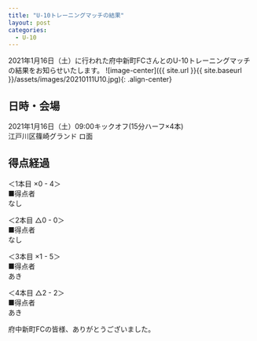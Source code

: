 ```yaml
---
title: "U-10トレーニングマッチの結果"
layout: post
categories:
  - U-10
---
```


2021年1月16日（土）に行われた府中新町FCさんとのU-10トレーニングマッチの結果をお知らせいたします。
![image-center]({{ site.url }}{{ site.baseurl }}/assets/images/20210111U10.jpg){: .align-center}

## 日時・会場

2021年1月16日（土）09:00キックオフ(15分ハーフ×4本)<br>
江戸川区篠崎グランド ロ面

## 得点経過

＜1本目 ×0 - 4＞<br>
■得点者<br>
なし

＜2本目 △0 - 0＞<br>
■得点者<br>
なし

＜3本目 ×1 - 5＞<br>
■得点者<br>
あき

＜4本目 △2 - 2＞<br>
■得点者<br>
あき


府中新町FCの皆様、ありがとうございました。
